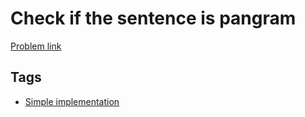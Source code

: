 # Check if the sentence is pangram

[Problem link](https://leetcode.com/problems/check-if-the-sentence-is-pangram)

## Tags

* [Simple implementation](/README.md#Simple_implementation)

